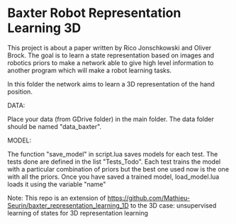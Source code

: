 # Baxter Robot Representation Learning 3D

This project is about a paper written by Rico Jonschkowski and Oliver Brock. The goal is to learn a state representation based on images and robotics priors to make a network able to give high level information to another program which will make a robot learning tasks.

In this folder the network aims to learn a 3D representation of the hand position.

DATA:

Place your data (from GDrive folder) in the main folder. The data folder should be named "data_baxter".

MODEL:

The function "save_model" in script.lua saves models for each test. The tests done are defined in the list "Tests_Todo". Each test trains the model with a particular combination of priors but the best one used now is the one with all the priors. Once you have saved a trained model, load_model.lua loads it using the variable "name"
 


Note: This repo is an extension of https://github.com/Mathieu-Seurin/baxter_representation_learning_1D to the 3D case: unsupervised learning of states for 3D representation learning


